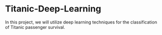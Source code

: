 # Titanic-Deep-Learning
In this project, we will utilize deep learning techniques for the classification of Titanic passenger survival.

